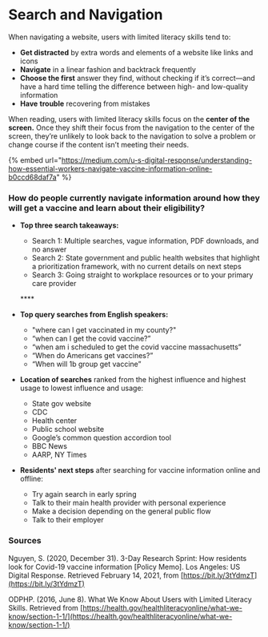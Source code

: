 # Search and Navigation

When navigating a website, users with limited literacy skills tend to:

* **Get distracted** by extra words and elements of a website like links and icons
* **Navigate** in a linear fashion and backtrack frequently
* **Choose the first** answer they find, without checking if it’s correct—and have a hard time telling the difference between high- and low-quality information
* **Have** **trouble** recovering from mistakes

When reading, users with limited literacy skills focus on the **center of the screen.** Once they shift their focus from the navigation to the center of the screen, they’re unlikely to look back to the navigation to solve a problem or change course if the content isn’t meeting their needs.

{% embed url="https://medium.com/u-s-digital-response/understanding-how-essential-workers-navigate-vaccine-information-online-b0ccd68daf7a" %}

### **How do people currently navigate information around how they will get a vaccine and learn about their eligibility?**

* **Top three search takeaways:**

  * Search 1: Multiple searches, vague information, PDF downloads, and no answer
  * Search 2: State government and public health websites that highlight a prioritization framework, with no current details on next steps
  * Search 3: Going straight to workplace resources or to your primary care provider

  \*\*\*\*

* **Top query searches from English speakers:** 

  * "where can I get vaccinated in my county?"
  * “when can I get the covid vaccine?”
  * “when am i scheduled to get the covid vaccine massachusetts”
  * “When do Americans get vaccines?”
  * “When will 1b group get vaccine”

* **Location of searches** ranked from the highest influence and highest usage to lowest influence and usage:

  * State gov website
  * CDC
  * Health center
  * Public school website
  * Google’s common question accordion tool
  * BBC News
  * AARP, NY Times

* **Residents' next steps** after searching for vaccine information online and offline:
  * Try again search in early spring
  * Talk to their main health provider with personal experience
  * Make a decision depending on the general public flow
  * Talk to their employer

### **Sources**

Nguyen, S. \(2020, December 31\). 3-Day Research Sprint: How residents look for Covid-19 vaccine information \[Policy Memo\]. Los Angeles: US Digital Response. Retrieved February 14, 2021, from [https://bit.ly/3tYdmzT](https://bit.ly/3tYdmzT) 

ODPHP. \(2016, June 8\). What We Know About Users with Limited Literacy Skills. Retrieved from [https://health.gov/healthliteracyonline/what-we-know/section-1-1/](https://health.gov/healthliteracyonline/what-we-know/section-1-1/) 

